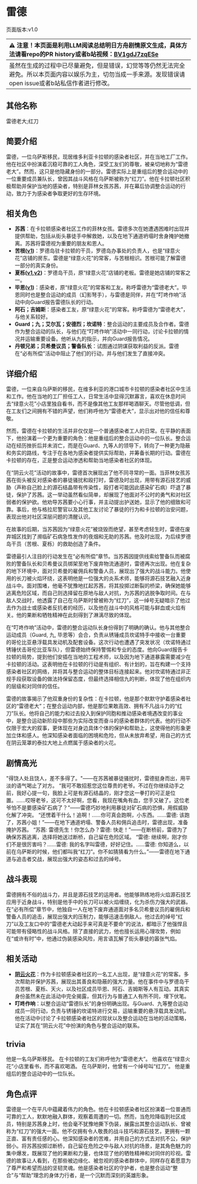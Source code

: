 # 雷德
页面版本:v1.0
 

| :warning: 注意！本页面是利用LLM阅读总结明日方舟剧情原文生成，具体方法请看repo的PR history或者b站视频：[BV1gdJ7zqESe](https://www.bilibili.com/video/BV1gdJ7zqESe/)         |
|:----------------------------|
| 虽然在生成的过程中已尽量避免，但是错误，幻觉等等仍然无法完全避免。所以本页面内容以娱乐为主，切勿当成一手来源。发现错误请open issue或者b站私信作者进行修改。|



## 其他名称
雷德老大;红刀
## 简要介绍
雷德，一位乌萨斯移民，现居维多利亚卡拉顿的感染者社区，并在当地工厂工作。他在社区中扮演着沉稳可靠的工人角色，深受工友们的尊敬，被亲切地称为“雷德老大”。然而，这只是他隐藏身份的一部分。雷德实际上是重组后的整合运动中的一位重要成员兼队长，曾因其战斗风格在乌萨斯被称为“红刀”。他在卡拉顿社区积极帮助并保护当地的感染者，特别是菲林女孩苏茜，并在幕后协调整合运动的行动，致力于为感染者争取更好的生存环境。
## 相关角色
-   **苏茜**：在卡拉顿感染者社区工作的菲林女孩。雷德多次在她遭遇困难时出现并提供帮助，包括从街头暴徒手中解救她，以及在地下通道坍塌时舍身掩护她撤离。苏茜将雷德视为重要的朋友和恩人。
-   **苦根([v1](extended_char_ku_gen.md))**：罗德岛驻卡拉顿的干员，罗德岛办事处的负责人，也是“绿意火花”店铺的房东。雷德是“绿意火花”的常客，与苦根相识。苦根可能了解雷德一部分的真实身份。
-   **夏栎([v1](char_492_quercu.md),[v2](../char_v3/char_492_quercu.md))**：罗德岛干员，原“绿意火花”店铺的老板。雷德是她店铺的常客之一。
-   **毕恩([v1](extended_char_bi_en.md))**：感染者，原“绿意火花”的常客和工友。称呼雷德为“雷德老大”。毕恩同时也是整合运动的成员（幻影弩手），与雷德是同伴，并在“叮咚作响”活动中向Guard报告雷德队长的行动。
-   **阿石；吉姆斯**：感染者工友，原“绿意火花”的常客。称呼雷德为“雷德老大”，与他关系较好。
-   **Guard；九；艾尔瓦；安德烈；坎诺特**：整合运动的主要成员及合作者。雷德作为整合运动的队长，与他们在“叮咚作响”活动中一同行动，讨论卡拉顿的情况并运输重要设备。他听从九的指示，并向Guard报告情况。
-   **丹顿兄弟；贝希曼议员；警备队长**：试图通过阴谋获取利益的反派。雷德在“必有所偿”活动中阻止了他们的行动，并与他们发生了直接冲突。
## 详细介绍
雷德，一位来自乌萨斯的移民，在维多利亚的港口城市卡拉顿的感染者社区中生活和工作。他在当地的工厂担任工人，日常生活中显得沉默寡言，喜欢在休息时间去“绿意火花”小店里独自看书，而不是像其他工友那样喝酒聊天。尽管他低调，但在工友们之间拥有不错的声望，他们称呼他为“雷德老大”，显示出对他的信任和尊敬。

然而，雷德在卡拉顿的生活并非仅仅是一个普通感染者工人的日常。在平静的表面下，他扮演着一个更为重要的角色：他是重组后的整合运动中的一位队长。整合运动在经历挫折后并未消亡，而是在Guard、九等人的领导下，转向了一种更为隐蔽和务实的路线，专注于在各地为感染者提供实际帮助，并筹备长期的行动。雷德在卡拉顿的存在，正是整合运动渗透和帮助当地感染者社区的体现。

在“阴云火花”活动的故事中，雷德首次展现出了他不同寻常的一面。当菲林女孩苏茜在街头被反对感染者的暴徒骚扰和殴打时，雷德及时出现，用带有源石技艺的威胁（声称自己脸上的源石结晶带有传染性，殴打者可能因此感染矿石病）吓退了暴徒，保护了苏茜。这一举动虽然看似简单，却展现了他面对不公时的勇气和对社区弱者的保护欲。他劝导苏茜要小心行事，并主动提出护送她，显示了他的细致和可靠。事后，他与格拉尼警官以及其他工友讨论了暴徒的行为和卡拉顿的治安问题，表现出他对社区深层问题的清醒认识。

在故事的后期，当苏茜因为“绿意火花”被烧毁而绝望，甚至考虑轻生时，雷德在废弃城区找到了濒临矿石病急性发作的夜烟和无助的苏茜。他及时出现，为后续罗德岛干员（苦根、夏栎）的救助创造了条件。

雷德最引人注目的行动发生在“必有所偿”章节。当苏茜因提供线索给警备队而被腐败的警备队长和贝希曼议员绑架至地下废弃物流通道时，雷德再次出现。他在复杂的地下环境中，面对贝希曼的雇佣兵和警备人员，展现出了强大的战斗能力。他使用的长刀被火焰环绕，这表明他是一位强大的炎系术师，能够将源石技艺融入近身战斗中。面对围堵，他毫不犹豫地扛起苏茜，将其投掷过断裂的桥梁，确保她能够逃离危险区域，而自己则选择留在原地与敌人对抗，为苏茜的逃脱争取时间。在与敌人交战时，他透露了自己在乌萨斯时曾被称为“红刀”，这一绰号无疑暗示了他过去作为战士或感染者反抗者的经历，以及他在战斗中的风格可能与鲜血或火焰有关。他的果断和牺牲精神在此刻得到了淋漓尽致的体现。

在“叮咚作响”活动中，雷德的整合运动队长身份得到了明确的确认。他与其他整合运动成员（Guard, 九, 毕恩等）会合，负责从锈锤成员坎诺特手中接收一台重要的哥伦比亚悬浮载具发动机及配套设备。这次行动也遭遇了突发状况（坎诺特通过锈锤伏击哥伦比亚车队），但雷德始终保持警惕和专业的态度。他向Guard报告卡拉顿的局势，提到他们安插在当地的工程术师，以及因为地下通道暴露需要减少在卡拉顿的活动。这表明他在卡拉顿的行动是有组织、有计划的，旨在构建一个支持感染者社区的网络，并将其与整合运动的整体目标连接起来。他对坎诺特通过非正规手段获取设备的做法持保留态度，但最终选择相信九的判断，体现了他在组织内的层级和对同伴的信任。

雷德的故事揭示了他双重身份的复杂性：在卡拉顿，他是那个默默守护着感染者社区的“雷德老大”；在整合运动内部，他是那位果敢高效、拥有不凡战斗力的“红刀”队长。他将自己的能力和过去投入到保护同胞和推动感染者境遇改变的事业中，是整合运动新阶段中那些为实际改变而奋斗的感染者群体的代表。他的行动不仅限于宏大的叙事，更体现在对身边具体个体的保护和帮助上，这使得他的形象更加立体和感人。他深知感染者面临的困境和危险，但从未放弃希望，用自己的方式在阴云笼罩的泰拉大地上点燃属于感染者的火花。
## 剧情高光
"得饶人处且饶人，差不多得了。"——在苏茜被暴徒骚扰时，雷德挺身而出，用平淡的语气喝止了对方。
“我可不敢招惹您这位尊贵的老爷。不过在你继续动手之前，我好心提一句，我脸上可是有源石结晶的，刚才您这一拳打的可正是位置。......哎呀老爷，这可不太好啊，您看，我现在嘴角有血，您手又破了。这位老爷怕不是要感染矿石病了？”——雷德巧妙地利用暴徒对矿石病的恐惧，用假威胁化解了冲突。
“还愣着干什么！追啊！......你可真会跑啊，小东西。......雷德: 该跑了，苏茜小姐！”——在地下通道坍塌、警备人员和佣兵追击时，雷德出现，准备掩护苏茜。
“苏茜: 雷德先生！你怎么办？雷德: 快走！”——在断桥前，雷德为了确保苏茜逃离，选择将她送过断桥，自己留在危险区域。
“雷德: 继续啊，刚才你们不是很厉害吗？......雷德: 我的名字叫雷德，好好记住。......雷德: 你知道么，以前在乌萨斯的时候，他们都叫我“红刀”。你不如猜猜看为什么。”——雷德在地下通道与追击者交战，展现出强大的姿态和过去的绰号。
## 战斗表现
雷德拥有不俗的战斗力，并且是源石技艺的运用者。他能够熟练地将火焰源石技艺应用于近身战斗，特别是他手中的长刀可以被火焰缠绕，化为杀伤力强大的武器。在“必有所偿”章节中，他独自一人在地下废弃通道面对多名贝希曼议员的雇佣兵和警备人员的追击，展现出强大的压制力，能够迅速击倒敌人。他过去的绰号“红刀”以及工友口中的“雷德老大动起手来可真是不要命”的说法，都暗示了他强悍且可能带有侵略性的战斗风格。除了直接的武力，他也擅长运用心理攻势，例如在“或许有时”中，他通过伪装感染风险，用言语瓦解了街头暴徒的嚣张气焰。
## 相关活动
-   **[阴云火花](../stories/act10mini.md)**：作为卡拉顿感染者社区的一名工人出现，是“绿意火花”的常客。多次帮助并保护苏茜，展现出其善良和隐蔽的强大力量。他在事件中与罗德岛干员苦根、夏栎、天火，以及社区成员毕恩、阿石、吉姆斯等人有互动。其真实身份虽然未在此活动中完全揭露，但其行为与普通工人有所不同，埋下伏笔。
-   **叮咚作响**：以整合运动“雷德队长”的身份明确出现。与Guard、九等整合运动成员一同行动，负责与锈锤的坎诺特进行交易，运输重要的悬浮载具发动机。他在活动中讨论了卡拉顿感染者社区的现状以及整合运动在当地的活动策略，证实了其在“阴云火花”中扮演的角色与整合运动的联系。
## trivia
他是一名乌萨斯移民。
在卡拉顿的工友们称呼他为“雷德老大”。
他喜欢在“绿意火花”小店里看书，而不喜欢喝酒。
在乌萨斯时，他曾有一个绰号叫“红刀”。
他是重组后的整合运动中的一位队长。
## 角色点评
雷德是一个在平凡中蕴藏着伟力的角色。他在卡拉顿感染者社区扮演着一位普通而可靠的工人，默默地融入群体，观察着周遭的一切。然而，当危险降临到社区成员，特别是苏茜身上时，他会毫不犹豫地撕下伪装，展露出其整合运动队长、曾被称为“红刀”的强大一面。他不仅拥有令人敬畏的战斗技巧和源石技艺，更拥有一颗正直、富有责任感的心。他深知感染者的苦难，并用自己的方式去对抗不公，保护弱小。将苏茜投掷过断桥，自己留在危险之中与敌人对抗的场景，是其角色魅力的集中爆发，既展现了他的果断和力量，也体现了他的牺牲精神和对同伴的珍视。雷德的故事让人看到，在那些被边缘化、被忽视的感染者群体中，同样存在着愿意为了尊严和希望而战的坚韧灵魂。他是感染者社区的守护者，也是整合运动“整合”与“帮助”理念的身体力行者，是一个沉默而深刻的英雄形象。